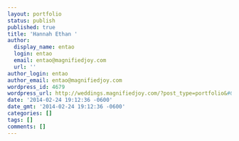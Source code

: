 ```yaml
---
layout: portfolio
status: publish
published: true
title: 'Hannah Ethan '
author:
  display_name: entao
  login: entao
  email: entao@magnifiedjoy.com
  url: ''
author_login: entao
author_email: entao@magnifiedjoy.com
wordpress_id: 4679
wordpress_url: http://weddings.magnifiedjoy.com/?post_type=portfolio&#038;p=4679
date: '2014-02-24 19:12:36 -0600'
date_gmt: '2014-02-24 19:12:36 -0600'
categories: []
tags: []
comments: []
---
```



